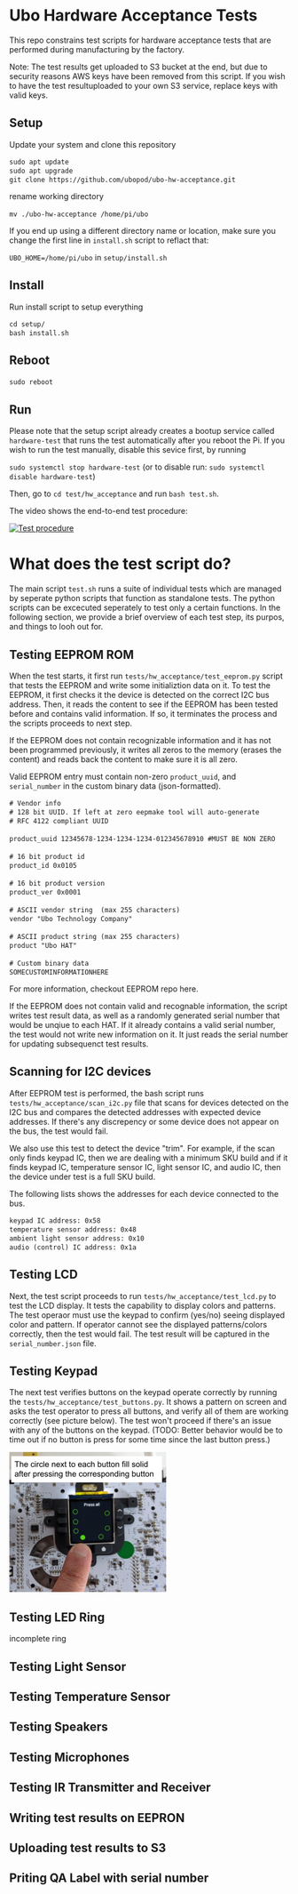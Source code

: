 # Ubo Hardware Acceptance Tests
This repo constrains test scripts for hardware acceptance tests that are performed during manufacturing by the factory. 

Note: The test results get uploaded to S3 bucket at the end, but due to security reasons AWS keys have been removed from this script. If you wish to have the test resultuploaded to your own S3 service, replace keys with valid keys.

## Setup

Update your system and clone this repository 

```
sudo apt update  
sudo apt upgrade  
git clone https://github.com/ubopod/ubo-hw-acceptance.git
```

rename working directory

`mv ./ubo-hw-acceptance /home/pi/ubo`

If you end up using a different directory name or location, make sure you change the first line in `install.sh` script to reflact that:

`UBO_HOME=/home/pi/ubo` in `setup/install.sh` 

## Install

Run install script to setup everything

```
cd setup/  
bash install.sh
```

## Reboot
`sudo reboot`

## Run

Please note that the setup script already creates a bootup service called `hardware-test` that runs the test automatically after you reboot the Pi. If you wish to run the test manually, disable this sevice first, by running 

`sudo systemctl stop hardware-test` (or to disable run: `sudo systemctl disable hardware-test`)

Then, go to `cd test/hw_acceptance` and run `bash test.sh`.

The video shows the end-to-end test procedure:

[![Test procedure](https://res.cloudinary.com/marcomontalbano/image/upload/v1677200367/video_to_markdown/images/youtube--X0lBcDt_kOM-c05b58ac6eb4c4700831b2b3070cd403.jpg)](https://www.youtube.com/watch?v=X0lBcDt_kOM "Test procedure")


# What does the test script do?

The main script `test.sh` runs a suite of individual tests which are managed by seperate python scripts that function as standalone tests. The python scripts can be excecuted seperately to test only a certain functions. In the following section, we provide a brief overview of each test step, its purpos, and things to looh out for.

## Testing EEPROM ROM

When the test starts, it first run `tests/hw_acceptance/test_eeprom.py` script that tests the EEPROM and write some initializtion data on it. To test the EEPROM, it first checks it the device is detected on the correct I2C bus address. Then, it reads the content to see if the EEPROM has been tested before and contains valid information. If so, it terminates the process and the scripts proceeds to next step. 

If the EEPROM does not contain recognizable information and it has not been programmed previously, it writes all zeros to the memory (erases the content) and reads back the content to make sure it is all zero.

Valid EEPROM entry must contain non-zero `product_uuid`, and `serial_number` in the custom binary data (json-formatted).


```
# Vendor info
# 128 bit UUID. If left at zero eepmake tool will auto-generate
# RFC 4122 compliant UUID

product_uuid 12345678-1234-1234-1234-012345678910 #MUST BE NON ZERO

# 16 bit product id
product_id 0x0105

# 16 bit product version
product_ver 0x0001

# ASCII vendor string  (max 255 characters)
vendor "Ubo Technology Company"

# ASCII product string (max 255 characters)
product "Ubo HAT"

# Custom binary data
SOMECUSTOMINFORMATIONHERE
```
For more information, checkout EEPROM repo here.

If the EEPROM does not contain valid and recognable information, the script writes test result data, as well as a randomly generated serial number that would be unqiue to each HAT. If it already contains a valid serial number, the test would not write new information on it. It just reads the serial number for updating subsequenct test results. 

## Scanning for I2C devices
After EEPROM test is performed, the bash script runs `tests/hw_acceptance/scan_i2c.py` file that scans for devices detected on the I2C bus and compares the detected addresses with expected device addresses. If there's any discrepency or some device does not appear on the bus, the test would fail. 

We also use this test to detect the device "trim". For example, if the scan only finds keypad IC, then we are dealing with a minimum SKU build and if it finds keypad IC, temperature sensor IC, light sensor IC, and audio IC, then the device under test is a full SKU build. 

The following lists shows the addresses for each device connected to the bus.

```
keypad IC address: 0x58
temperature sensor address: 0x48
ambient light sensor address: 0x10 
audio (control) IC address: 0x1a
```

## Testing LCD

Next, the test script proceeds to run `tests/hw_acceptance/test_lcd.py` to test the LCD display. It tests the capability to display colors and patterns. The test operaor must use the keypad to confirm (yes/no) seeing displayed color and pattern. If operator cannot see the displayed patterns/colors correctly, then the test would fail. The test result will be captured in the `serial_number.json` file.

## Testing Keypad

The next test verifies buttons on the keypad operate correctly by running the `tests/hw_acceptance/test_buttons.py`. It shows a pattern on screen and asks the test operator to press all buttons, and verify all of them are working correctly (see picture below). The test won't proceed if there's an issue with any of the buttons on the keypad. (TODO: Better behavior would be to time out if no button is press for some time since the last button press.)

![Keypad Test](images/keypad1.png)

## Testing LED Ring

incomplete ring

## Testing Light Sensor
## Testing Temperature Sensor
## Testing Speakers
## Testing Microphones
## Testing IR Transmitter and Receiver
## Writing test results on EEPRON
## Uploading test results to S3
## Priting QA Label with serial number







